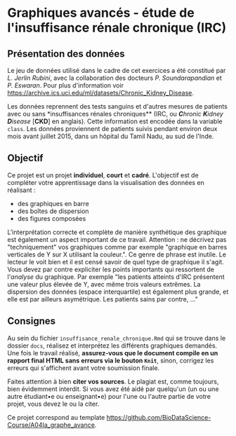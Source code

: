 # Graphiques avancés - étude de l'insuffisance rénale chronique (IRC)

## Présentation des données

Le jeu de données utilisé dans le cadre de cet exercices a été constitué par *L. Jerlin Rubini*, avec la collaboration des docteurs *P. Soundarapandian* et *P. Eswaran*. Pour plus d'information voir <https://archive.ics.uci.edu/ml/datasets/Chronic_Kidney_Disease>.

Les données reprennent des tests sanguins et d'autres mesures de patients avec ou sans \*insuffisances rénales chroniques\*\* (IRC, ou ***C**hronic **K**idney **D**isease* [**CKD**] en anglais). Cette information est encodée dans la variable `class`. Les données proviennent de patients suivis pendant environ deux mois avant juillet 2015, dans un hôpital du Tamil Nadu, au sud de l'Inde.

## Objectif

Ce projet est un projet **individuel**, **court** et **cadré**. L'objectif est de compléter votre apprentissage dans la visualisation des données en réalisant :

-   des graphiques en barre
-   des boîtes de dispersion
-   des figures composées

L'interprétation correcte et complète de manière synthétique des graphique est également un aspect important de ce travail. Attention : ne décrivez pas "techniquement" vos graphiques comme par exemple "graphique en barres verticales de Y sur X utilisant la couleur.". Ce genre de phrase est inutile. Le lecteur le voit bien et il est censé savoir de quel type de graphique il s'agit. Vous devez par contre expliciter les points importants qui ressortent de l'*analyse* du graphique. Par exemple "les patients atteints d'IRC présentent une valeur plus élevée de Y, avec même trois valeurs extrêmes. La dispersion des données (espace interquartile) est également plus grande, et elle est par ailleurs asymétrique. Les patients sains par contre, ..."

## Consignes

Au sein du fichier `insuffisance_renale_chronique.Rmd` qui se trouve dans le dossier `docs`, réalisez et interprétez les différents graphiques demandés. Une fois le travail réalisé, **assurez-vous que le document compile en un rapport final HTML sans erreurs via le bouton `Knit`**, sinon, corrigez les erreurs qui s'affichent avant votre soumission finale.

Faites attention à bien **citer vos sources**. Le plagiat est, comme toujours, bien évidemment interdit. Si vous avez été aidé par quelqu'un (un ou une autre étudiant•e ou enseignant•e) pour l'une ou l'autre partie de votre projet, vous devez le ou la citer.

Ce projet correspond au template <https://github.com/BioDataScience-Course/A04Ia_graphe_avance>.
